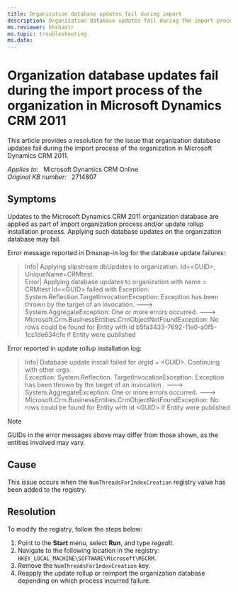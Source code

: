 ```yaml
---
title: Organization database updates fail during import
description: Organization database updates fail during the import process of the organization in Microsoft Dynamics CRM 2011. Provides a resolution.
ms.reviewer: bhshastr
ms.topic: troubleshooting
ms.date: 
---
```

# Organization database updates fail during the import process of the organization in Microsoft Dynamics CRM 2011

This article provides a resolution for the issue that organization database updates fail during the import process of the organization in Microsoft Dynamics CRM 2011.

_Applies to:_ &nbsp; Microsoft Dynamics CRM Online  
_Original KB number:_ &nbsp; 2714807

## Symptoms

Updates to the Microsoft Dynamics CRM 2011 organization database are applied as part of import organization process and/or update rollup installation process. Applying such database updates on the organization database may fail.

Error message reported in Dmsnap-in log for the database update failures:

> Info| Applying slipstream dbUpdates to organization. Id=\<GUID>, UniqueName=CRMtest.  
Error| Applying database updates to organization with name = CRMtest Id=\<GUID> failed with Exception:  
System.Reflection.TargetInvocationException: Exception has been thrown by the target of an invocation. --->  
System.AggregateException: One or more errors occurred. ---> Microsoft.Crm.BusinessEntities.CrmObjectNotFoundException: No rows could be found for Entity with id b5fa3433-7692-11e0-a0f5-1cc1de634cfe if Entity were published

Error reported in update rollup installation log:

> Info| Database update install failed for orgId = \<GUID>. Continuing with other orgs.  
Exception: System.Reflection. TargetInvocationException: Exception has been thrown by the target of an invocation . ---> System.AggregateException: One or more errors occurred. ---> Microsoft.Crm.BusinessEntities.CrmObjectNotFoundException: No rows could be found for Entity with id \<GUID> if Entity were published

> [!NOTE]
> GUIDs in the error messages above may differ from those shown, as the entities involved may vary.

## Cause

This issue occurs when the `NumThreadsForIndexCreation` registry value has been added to the registry.

## Resolution

To modify the registry, follow the steps below:

1. Point to the **Start** menu, select **Run**, and type *regedit*.
2. Navigate to the following location in the registry: `HKEY_LOCAL_MACHINE\SOFTWARE\Microsoft\MSCRM`.
3. Remove the `NumThreadsForIndexCreation` key.
4. Reapply the update rollup or reimport the organization database depending on which process incurred failure.
